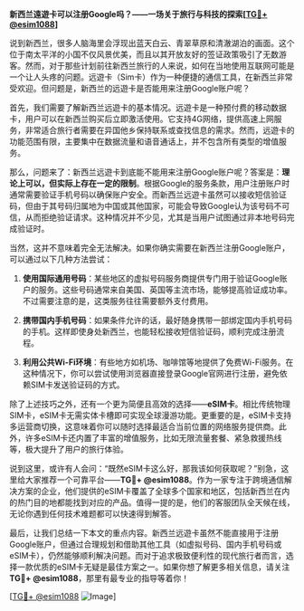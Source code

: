 **新西兰遠遊卡可以注册Google吗？——一场关于旅行与科技的探索[[TG💪+ @esim1088](https://t.me/s/esim1088)]**

说到新西兰，很多人脑海里会浮现出蓝天白云、青翠草原和清澈湖泊的画面。这个位于南太平洋的小国不仅风景优美，而且以其开放友好的签证政策吸引了无数游客。然而，对于那些计划前往新西兰旅行的人来说，如何在当地使用互联网可能是一个让人头疼的问题。远遊卡（Sim卡）作为一种便捷的通信工具，在新西兰非常受欢迎。但问题是，新西兰的远遊卡是否能用来注册Google账户呢？

首先，我们需要了解新西兰远遊卡的基本情况。远遊卡是一种预付费的移动数据卡，用户可以在新西兰购买后立即激活使用。它支持4G网络，提供高速上网服务，非常适合旅行者需要在异国他乡保持联系或查找信息的需求。然而，远遊卡的功能范围有限，主要集中在数据流量和语音通话上，并不包含所有类型的增值服务。

那么，问题来了：新西兰远遊卡到底能不能用来注册Google账户呢？答案是：**理论上可以，但实际上存在一定的限制**。根据Google的服务条款，用户注册账户时通常需要验证手机号码以确保账户安全。而新西兰远遊卡虽然可以接收短信验证码，但由于其号码归属地为中国或其他国家，可能会导致Google认为该号码不可信，从而拒绝验证请求。这种情况并不少见，尤其是当用户试图通过非本地号码完成验证时。

当然，这并不意味着完全无法解决。如果你确实需要在新西兰注册Google账户，可以通过以下几种方法尝试：

1. **使用国际通用号码**：某些地区的虚拟号码服务商提供专门用于验证Google账户的服务。这些号码通常来自美国、英国等主流市场，能够提高验证成功率。不过需要注意的是，这类服务往往需要额外支付费用。

2. **携带国内手机号码**：如果条件允许的话，最好随身携带一部绑定国内手机号码的手机。这样即使身处新西兰，也能轻松接收短信验证码，顺利完成注册流程。

3. **利用公共Wi-Fi环境**：有些地方如机场、咖啡馆等地提供了免费Wi-Fi服务。在这种情况下，你可以尝试使用浏览器直接登录Google官网进行注册，避免依赖SIM卡发送验证码的方式。

除了上述技巧之外，还有一个更为简便且高效的选择——**eSIM卡**。相比传统物理SIM卡，eSIM卡无需实体卡槽即可实现全球漫游功能。更重要的是，eSIM卡支持多运营商切换，这意味着你可以随时选择最适合当前位置的网络服务提供商。此外，许多eSIM卡还内置了丰富的增值服务，比如无限流量套餐、紧急救援热线等，极大提升了用户的旅行体验。

说到这里，或许有人会问：“既然eSIM卡这么好，那我该如何获取呢？”别急，这里给大家推荐一个可靠平台——**TG💪+ @esim1088**。作为一家专注于跨境通信解决方案的企业，他们提供的eSIM卡覆盖了全球多个国家和地区，包括新西兰在内的热门目的地都能找到对应的产品。值得一提的是，他们的客服团队全天候在线，无论你遇到任何技术难题都可以快速得到解答。

最后，让我们总结一下本文的重点内容。新西兰远遊卡虽然不能直接用于注册Google账户，但通过合理规划和借助其他工具（如虚拟号码、国内手机号码或eSIM卡），仍然能够顺利解决问题。而对于追求极致便利性的现代旅行者而言，选择一款优质的eSIM卡无疑是最佳方案之一。如果你想了解更多相关信息，请关注**TG💪+ @esim1088**，那里有最专业的指导等着你！

[[TG💪+ @esim1088](https://t.me/s/esim1088) ![Image](https://i.postimg.cc/4NQfJmqS/Snipaste-2025-05-13-00-14-12.png)]